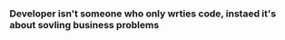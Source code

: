 ### Developer isn't someone who only wrties code, instaed it's about sovling business problems 


<!---
Benj846/Benj846 is a ✨ special ✨ repository because its `README.md` (this file) appears on your GitHub profile.
You can click the Preview link to take a look at your changes.
--->

